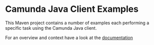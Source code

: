 # Camunda Java Client Examples

This Maven project contains a number of examples each performing a specific task using the Camunda Java client.

For an overview and context have a look at
the [documentation](https://docs.camunda.io/docs/apis-tools/java-client-examples/)
